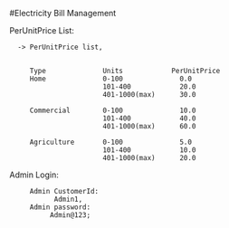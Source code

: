#Electricity Bill Management
 
PerUnitPrice List:

      -> PerUnitPrice list,
      
                
         Type              Units            PerUnitPrice
         Home              0-100              0.0
                           101-400            20.0
                           401-1000(max)      30.0
                           
         Commercial        0-100              10.0
                           101-400            40.0
                           401-1000(max)      60.0
                           
         Agriculture       0-100              5.0
                           101-400            10.0
                           401-1000(max)      20.0
                           

Admin Login:

         Admin CustomerId:
               Admin1,
         Admin password:
              Admin@123;
   



